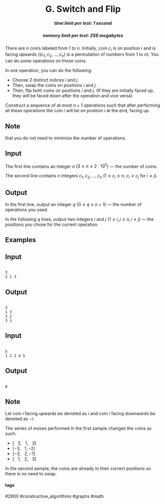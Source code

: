 <h1 style='text-align: center;'> G. Switch and Flip</h1>

<h5 style='text-align: center;'>time limit per test: 1 second</h5>
<h5 style='text-align: center;'>memory limit per test: 256 megabytes</h5>

There are $n$ coins labeled from $1$ to $n$. Initially, coin $c_i$ is on position $i$ and is facing upwards (($c_1, c_2, \dots, c_n)$ is a permutation of numbers from $1$ to $n$). You can do some operations on these coins. 

In one operation, you can do the following:

* Choose $2$ distinct indices $i$ and $j$.
* Then, swap the coins on positions $i$ and $j$.
* Then, flip both coins on positions $i$ and $j$. (If they are initially faced up, they will be faced down after the operation and vice versa)

Construct a sequence of at most $n+1$ operations such that after performing all these operations the coin $i$ will be on position $i$ at the end, facing up.

## Note

 that you do not need to minimize the number of operations.

## Input

The first line contains an integer $n$ ($3 \leq n \leq 2 \cdot 10^5$) — the number of coins.

The second line contains $n$ integers $c_1,c_2,\dots,c_n$ ($1 \le c_i \le n$, $c_i \neq c_j$ for $i\neq j$).

## Output

In the first line, output an integer $q$ $(0 \leq q \leq n+1)$ — the number of operations you used.

In the following $q$ lines, output two integers $i$ and $j$ $(1 \leq i, j \leq n, i \ne j)$ — the positions you chose for the current operation.

## Examples

## Input


```

3
2 1 3

```
## Output


```

3
1 3
3 2
3 1

```
## Input


```

5
1 2 3 4 5

```
## Output


```

0

```
## Note

Let coin $i$ facing upwards be denoted as $i$ and coin $i$ facing downwards be denoted as $-i$.

The series of moves performed in the first sample changes the coins as such:

* $[~~~2,~~~1,~~~3]$
* $[-3,~~~1,-2]$
* $[-3,~~~2,-1]$
* $[~~~1,~~~2,~~~3]$

In the second sample, the coins are already in their correct positions so there is no need to swap.



#### tags 

#2800 #constructive_algorithms #graphs #math 